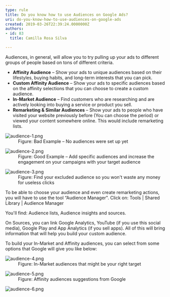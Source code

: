 ```yaml
---
type: rule
title: Do you know how to use Audiences on Google Ads?
uri: do-you-know-how-to-use-audiences-on-google-ads
created: 2019-03-26T22:39:24.0000000Z
authors:
- id: 83
  title: Camilla Rosa Silva

---
```




<span class='intro'> <p class="ssw15-rteElement-P">Audiences, in general, will allow you to try pulling up your ads to different groups of people based on tons of different criteria.​<br></p> </span>

<ul><li> 
      <b>Affinity Audience</b> – Show your ads to unique audiences based on their lifestyles, buying habits, and long-term interests that you can pick.​</li><li> 
      <strong>Custom Affinity Audience</strong> – Show your ads to specific audiences based on the affinity selections that you can choose to create a custom audience.</li><li> 
      <strong>In-Market Audience</strong> – Find customers who are researching and are actively looking into buying a service or product you sell.<br></li><li> 
      <strong>Remarketing &amp; Similar Audiences</strong> – Show your ads to people who have visited your website previously before (You can choose the period) or viewed your content somewhere online. This would include remarketing lists.<br></li></ul><dl class="badImage"><dt>
      <img src="audience-1.png" alt="audience-1.png" />
   </dt><dd>Figure&#58; Bad Example – No audiences were set up yet</dd></dl><dl class="goodImage"><dt>
      <img src="audience-2.png" alt="audience-2.png" />
   </dt><dd>Figure&#58; Good Example – Add specific audiences and increase the engagement on your campaigns with your target audience</dd></dl><dl class="image"><dt>
      <img src="audience-3.png" alt="audience-3.png" />
   </dt><dd>Figure&#58; Find your excluded audience so you won't waste any money for useless clicks​</dd></dl><p>To be able to choose your audience and even create remarketing actions, you will have to use the tool “Audience Manager&quot;. Click on&#58; Tools | Shared Library | Audience Manager </p><p>You'll find&#58; Audience lists, Audience insights and sources. </p><p>On Sources, you can link Google Analytics, YouTube (if you use this social media), Google Play and App Analytics (if you sell apps). All of this will bring information that will help you build your custom audience.</p><p>To build your In-Market and Affinity audiences, you can select from some options that Google will give you like below&#58;</p><dl class="image"><dt><img src="audience-4.png" alt="audience-4.png" /></dt><dd>Figure&#58; In-Market audiences that might be your right target</dd></dl><dl class="image"><dt><img src="audience-5.png" alt="audience-5.png" /></dt><dd>Figure&#58; Affinity audiences suggestions from Google​</dd></dl><dl class="image"><dt><img src="audience-6.png" alt="audience-6.png" /></dt></dl>​<br>



